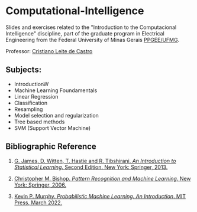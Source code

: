 # Computational-Intelligence

Slides and exercises related to the "Introduction to the Computacional Intelligence" discipline, part of the graduate program in Electrical Engineering from the Federal University of Minas Gerais [PPGEE/UFMG](https://www.ppgee.ufmg.br/).

Professor: [Cristiano Leite de Castro](https://scholar.google.com.br/citations?user=YRHd_n0AAAAJ&hl=pt-BR&oi=ao)

## Subjects:

- IntroductionW
- Machine Learning Foundamentals
- Linear Regression
- Classification
- Resampling
- Model selection and regularization
- Tree based methods
- SVM (Support Vector Machine)

## Bibliographic Reference

1. [G. James, D. Witten, T. Hastie and R. Tibshirani. *An Introduction to Statistical Learning*. Second Edition. New York: Springer, 2013.](https://www.statlearning.com/)

2. [Christopher M. Bishop. *Pattern Recognition and Machine Learning*. New York: Springer, 2006.](https://www.microsoft.com/en-us/research/uploads/prod/2006/01/Bishop-Pattern-Recognition-and-Machine-Learning-2006.pdf)

3. [Kevin P. Murphy. *Probabilistic Machine Learning. An Introduction*. MIT Press, March 2022.](https://probml.github.io/pml-book/book1.html)

